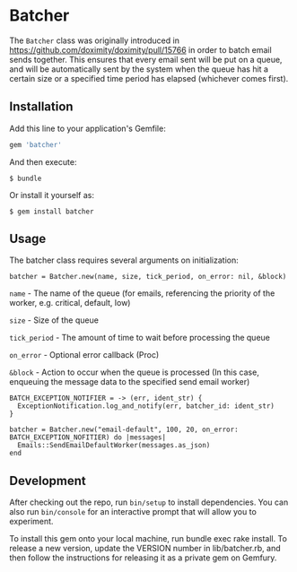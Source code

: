 # Batcher

The `Batcher` class was originally introduced in https://github.com/doximity/doximity/pull/15766 in order to batch email sends together. This ensures that every email sent will be put on a queue, and will be automatically sent by the system when the queue has hit a certain size or a specified time period has elapsed (whichever comes first).

## Installation

Add this line to your application's Gemfile:

```ruby
gem 'batcher'
```

And then execute:

    $ bundle

Or install it yourself as:

    $ gem install batcher

## Usage

The batcher class requires several arguments on initialization:
```
batcher = Batcher.new(name, size, tick_period, on_error: nil, &block)
```

`name` - The name of the queue (for emails, referencing the priority of the worker, e.g. critical, default, low)

`size` - Size of the queue

`tick_period` - The amount of time to wait before processing the queue

`on_error` - Optional error callback (Proc)

`&block` - Action to occur when the queue is processed (In this case, enqueuing the message data to the specified send email worker)

```
BATCH_EXCEPTION_NOTIFIER = -> (err, ident_str) {
  ExceptionNotification.log_and_notify(err, batcher_id: ident_str)
}

batcher = Batcher.new("email-default", 100, 20, on_error: BATCH_EXCEPTION_NOFITIER) do |messages|
  Emails::SendEmailDefaultWorker(messages.as_json)
end
```

## Development

After checking out the repo, run `bin/setup` to install dependencies. You can also run `bin/console` for an interactive prompt that will allow you to experiment.

To install this gem onto your local machine, run bundle exec rake install. To release a new version, update the VERSION number in lib/batcher.rb, and then follow the instructions for releasing it as a private gem on Gemfury.

